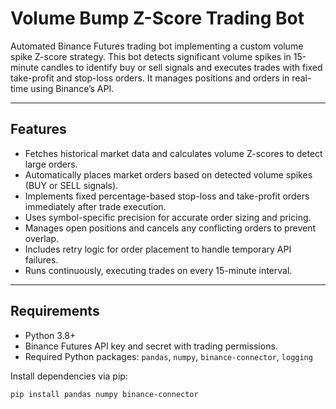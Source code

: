 # Volume Bump Z-Score Trading Bot

Automated Binance Futures trading bot implementing a custom volume spike Z-score strategy. This bot detects significant volume spikes in 15-minute candles to identify buy or sell signals and executes trades with fixed take-profit and stop-loss orders. It manages positions and orders in real-time using Binance’s API.

---

## Features

- Fetches historical market data and calculates volume Z-scores to detect large orders.
- Automatically places market orders based on detected volume spikes (BUY or SELL signals).
- Implements fixed percentage-based stop-loss and take-profit orders immediately after trade execution.
- Uses symbol-specific precision for accurate order sizing and pricing.
- Manages open positions and cancels any conflicting orders to prevent overlap.
- Includes retry logic for order placement to handle temporary API failures.
- Runs continuously, executing trades on every 15-minute interval.

---

## Requirements

- Python 3.8+
- Binance Futures API key and secret with trading permissions.
- Required Python packages: `pandas`, `numpy`, `binance-connector`, `logging`

Install dependencies via pip:

```bash
pip install pandas numpy binance-connector
